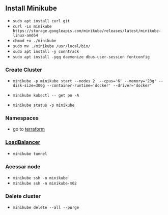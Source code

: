 ## Install Minikube

- `sudo apt install curl git`
- `curl -Lo minikube https://storage.googleapis.com/minikube/releases/latest/minikube-linux-amd64`
- `chmod +x ./minikube`
- `sudo mv ./minikube /usr/local/bin/`
- `sudo apt install -y conntrack`
- `sudo apt install -yqq daemonize dbus-user-session fontconfig`

### Create Cluster

- `minikube -p minikube start --nodes 2  --cpus='6' --memory='23g' --disk-size=300g --container-runtime='docker' --driver='docker'`

- `minikube kubectl -- get po -A`

- `minikube status -p minikube`

### Namespaces

- go to [terraform](terraform.md)

### [LoadBalancer](https://minikube.sigs.k8s.io/docs/handbook/accessing/)

- `minikube tunnel`

### Acessar node

- `minikube ssh -n minikube`
- `minikube ssh -n minikube-m02`

### Delete cluster

- `minikube delete --all --purge`
